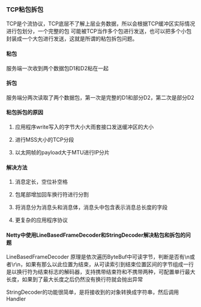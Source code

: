### TCP粘包拆包

TCP是个流协议，TCP底层不了解上层业务数据，所以会根据TCP缓冲区实际情况进行包划分，一个完整的包
可能被TCP当作多个包进行发送，也可以把多个小包封装成一个大包进行发送，这就是所谓的粘包拆包问题。


#### 粘包

服务端一次收到两个数据包D1和D2粘在一起

#### 拆包

服务端分两次读取了两个数据包，第一次是完整的D1和部分D2，第二次是部分D2


#### 粘包拆包的原因

1. 应用程序write写入的字节大小大雨套接口发送缓冲区的大小

2. 进行MSS大小的TCP分段

3. 以太网帧的payload大于MTU进行IP分片


#### 解决方法

1. 消息定长，空位补空格

2. 包尾部增加回车换行符进行分割

3. 将消息分为消息头和消息体，消息头中包含表示消息总长度的字段

4. 更复杂的应用程序协议


#### Netty中使用LineBasedFrameDecoder和StringDecoder解决粘包和拆包的问题


LineBasedFrameDecoder 原理是依次遍历ByteBuf中可读字节，判断是否有\n或者\r\n，如果有那么以此位置为结束，从可读索引到结束位置区间的字节组成一行
是以换行符为结束标志的解码器，支持携带结束符和不携带两种，可配置单行最大长度，如果到了最大长度之后仍然没有换行符就会抛出异常


StringDecoder的功能很简单，是将接收到的对象转换成字符串，然后调用Handler



